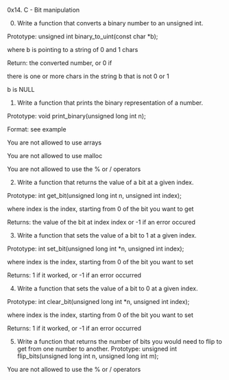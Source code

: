 0x14. C - Bit manipulation

0. Write a function that converts a binary number to an unsigned int.

Prototype: unsigned int binary_to_uint(const char *b);

where b is pointing to a string of 0 and 1 chars

Return: the converted number, or 0 if

there is one or more chars in the string b that is not 0 or 1

b is NULL


1. Write a function that prints the binary representation of a number.

Prototype: void print_binary(unsigned long int n);

Format: see example

You are not allowed to use arrays

You are not allowed to use malloc

You are not allowed to use the % or / operators


2.  Write a function that returns the value of a bit at a given index.

Prototype: int get_bit(unsigned long int n, unsigned int index);

where index is the index, starting from 0 of the bit you want to get

Returns: the value of the bit at index index or -1 if an error occured


3. Write a function that sets the value of a bit to 1 at a given index.

Prototype: int set_bit(unsigned long int *n, unsigned int index);

where index is the index, starting from 0 of the bit you want to set

Returns: 1 if it worked, or -1 if an error occurred


4. Write a function that sets the value of a bit to 0 at a given index.

Prototype: int clear_bit(unsigned long int *n, unsigned int index);

where index is the index, starting from 0 of the bit you want to set

Returns: 1 if it worked, or -1 if an error occurred

5. Write a function that returns the number of bits you would need to flip to get from one number to another.
Prototype: unsigned int flip_bits(unsigned long int n, unsigned long int m);

You are not allowed to use the % or / operators


